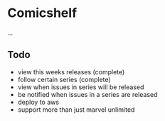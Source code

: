 # Comicshelf

...

## Todo

- view this weeks releases (complete)
- follow certain series (complete)
- view when issues in series will be released
- be notified when issues in a series are released
- deploy to aws
- support more than just marvel unlimited
